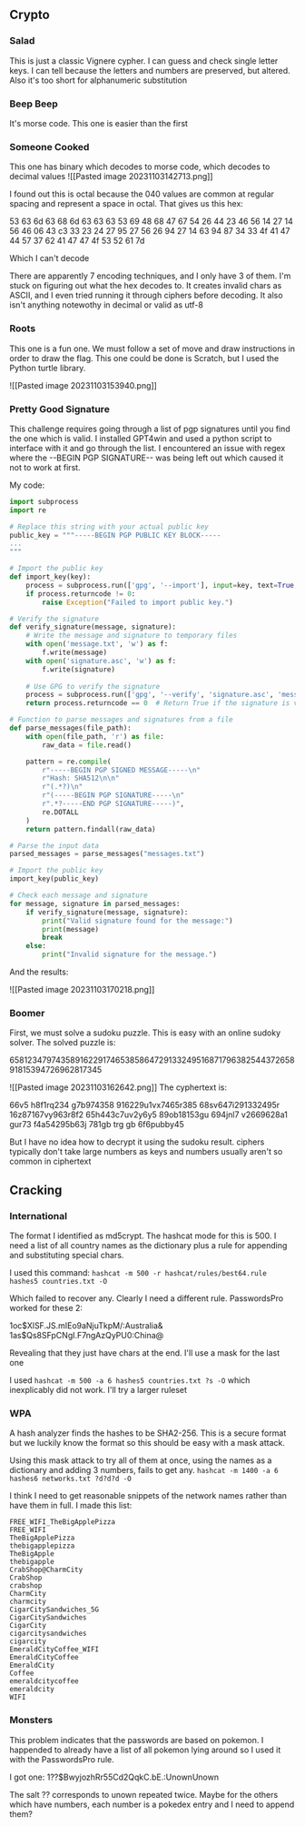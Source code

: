 ## Crypto

### Salad

This is just a classic Vignere cypher. I can guess and check single letter keys. I can tell because the letters and numbers are preserved, but altered. Also it's too short for alphanumeric substitution

### Beep Beep

It's morse code. This one is easier than the first

### Someone Cooked

This one has binary which decodes to morse code, which decodes to decimal values
![[Pasted image 20231103142713.png]]

I found out this is octal because the 040 values are common at regular spacing and represent a space in octal. That gives us this hex:

53 63 6d 63 68 6d 63 63 63 53 69 48 68 47 67 54 26 44 23 46 56 14 27 14 56 46 06 43 c3 33 23 24 27 95 27 56 26 94 27 14 63 94 87 34 33 4f 41 47 44 57 37 62 41 47 47 4f 53 52 61 7d

Which I can't decode

There are apparently 7 encoding techniques, and I only have 3 of them. I'm stuck on figuring out what the hex decodes to. It creates invalid chars as ASCII, and I even tried running it through ciphers before decoding. It also isn't anything notewothy in decimal or valid as utf-8

### Roots

This one is a fun one. We must follow a set of move and draw instructions in order to draw the flag. This one could be done is Scratch, but I used the Python turtle library.

![[Pasted image 20231103153940.png]]
### Pretty Good Signature

This challenge requires going through a list of pgp signatures until you find the one which is valid. I installed GPT4win and used a python script to interface with it and go through the list. I encountered an issue with regex where the --BEGIN PGP SIGNATURE-- was being left out which caused it not to work at first.

My code:
```python
import subprocess
import re

# Replace this string with your actual public key
public_key = """-----BEGIN PGP PUBLIC KEY BLOCK-----
...
"""

# Import the public key
def import_key(key):
    process = subprocess.run(['gpg', '--import'], input=key, text=True, capture_output=True)
    if process.returncode != 0:
        raise Exception("Failed to import public key.")

# Verify the signature
def verify_signature(message, signature):
    # Write the message and signature to temporary files
    with open('message.txt', 'w') as f:
        f.write(message)
    with open('signature.asc', 'w') as f:
        f.write(signature)
    
    # Use GPG to verify the signature
    process = subprocess.run(['gpg', '--verify', 'signature.asc', 'message.txt'], capture_output=True)
    return process.returncode == 0  # Return True if the signature is valid

# Function to parse messages and signatures from a file
def parse_messages(file_path):
    with open(file_path, 'r') as file:
        raw_data = file.read()

    pattern = re.compile(
        r"-----BEGIN PGP SIGNED MESSAGE-----\n"
        r"Hash: SHA512\n\n"
        r"(.*?)\n"
        r"(-----BEGIN PGP SIGNATURE-----\n"
        r".*?-----END PGP SIGNATURE-----)",
        re.DOTALL
    )
    return pattern.findall(raw_data)

# Parse the input data
parsed_messages = parse_messages("messages.txt")

# Import the public key
import_key(public_key)

# Check each message and signature
for message, signature in parsed_messages:
    if verify_signature(message, signature):
        print("Valid signature found for the message:")
        print(message)
        break
    else:
        print("Invalid signature for the message.")
```

And the results:

![[Pasted image 20231103170218.png]]
### Boomer

First, we must solve a sudoku puzzle. This is easy with an online sudoky solver. The solved puzzle is:

658123479743589162291746538586472913324951687179638254437265891815394726962817345

![[Pasted image 20231103162642.png]]
The cyphertext is:

66v5 h8f1rq234 g7b974358 916229u1vx7465r385 68sv647i291332495r 16z87167vy963r8f2 65h443c7uv2y6y5 89ob18153gu 694jnl7 v2669628a1 gur73 f4a54295b63j 781gb trg gb 6f6pubby45

But I have no idea how to decrypt it using the sudoku result. ciphers typically don't take large numbers as keys and numbers usually aren't so common in ciphertext

## Cracking

### International

The format I identified as md5crypt. The hashcat mode for this is 500. I need a list of all country names as the dictionary plus a rule for appending and substituting special chars.

I used this command: `hashcat -m 500 -r hashcat/rules/best64.rule hashes5 countries.txt -O`

Which failed to recover any. Clearly I need a different rule. PasswordsPro worked for these 2:

$1$oc$XlSF.JS.mIEo9aNjuTkpM/:Australia&
$1$as$Qs8SFpCNgI.F7ngAzQyPU0:China@

Revealing that they just have chars at the end. I'll use a mask for the last one

I used `hashcat -m 500 -a 6 hashes5 countries.txt ?s -O` which inexplicably did not work. I'll try a larger ruleset

### WPA

A hash analyzer finds the hashes to be SHA2-256. This is a secure format but we luckily know the format so this should be easy with a mask attack.

Using this mask attack to try all of them at once, using the names as a dictionary and adding 3 numbers, fails to get any. `hashcat -m 1400 -a 6 hashes6 networks.txt ?d?d?d -O`

I think I need to get reasonable snippets of the network names rather than have them in full. I made this list:

```
FREE_WIFI_TheBigApplePizza
FREE_WIFI
TheBigApplePizza
thebigapplepizza
TheBigApple
thebigapple
CrabShop@CharmCity
CrabShop
crabshop
CharmCity
charmcity
CigarCitySandwiches_5G
CigarCitySandwiches
CigarCity
cigarcitysandwiches
cigarcity
EmeraldCityCoffee_WIFI
EmeraldCityCoffee
EmeraldCity
Coffee
emeraldcitycoffee
emeraldcity
WIFI
```

### Monsters

This problem indicates that the passwords are based on pokemon. I happended to already have a list of all pokemon lying around so I used it with the PasswordsPro rule.

I got one:
$1$??$BwyjozhRr55Cd2QqkC.bE.:UnownUnown

The salt ?? corresponds to unown repeated twice. Maybe for the others which have numbers, each number is a pokedex entry and I need to append them?



